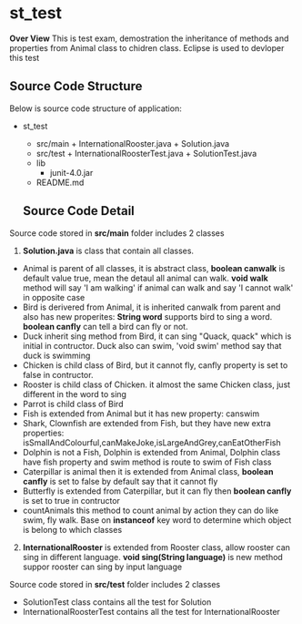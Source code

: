 # st_test
**Over View**
This is test exam, demostration the inheritance of methods and properties from Animal class to chidren class. Eclipse is used to devloper this test

## Source Code Structure

Below is source code structure of application:
+ st_test
	+ src/main
			+ InternationalRooster.java
			+ Solution.java
	+ src/test
			+ InternationalRoosterTest.java
			+ SolutionTest.java
	+ lib    
		+ junit-4.0.jar
	+ README.md
  
  ## Source Code Detail

Source code stored in **src/main** folder includes 2 classes
1. **Solution.java** is class that contain all classes.
  - Animal is parent of all classes, it is abstract class, **boolean canwalk** is default value true, mean the detaul all animal can walk. **void walk** method will say 'I am walking' if animal can walk and say 'I cannot walk' in opposite case
  - Bird is derivered from Animal, it is inherited canwalk from parent and also has new properites: **String word** supports bird to sing a word. **boolean canfly** can tell a bird can fly or not.
  - Duck inherit sing method from Bird, it can sing "Quack, quack" which is initial in contructor. Duck also can swim, 'void swim' method say that duck is swimming
  - Chicken is child class of Bird, but it cannot fly, canfly property is set to false in contructor.
  - Rooster is child class of Chicken. it almost the same Chicken class, just different in the word to sing
  - Parrot is child class of Bird
  - Fish is extended from Animal but it has new property: canswim
  - Shark, Clownfish are extended from Fish, but they have new extra properties: isSmallAndColourful,canMakeJoke,isLargeAndGrey,canEatOtherFish
  - Dolphin is not a Fish, Dolphin is extended from Animal, Dolphin class have fish property and swim method is route to swim of Fish class
  - Caterpillar is animal then it is extended from Animal class, **boolean canfly** is set to false by default say that it cannot fly
  - Butterfly is extended from Caterpillar, but it can fly then **boolean canfly** is set to true in contructor
  - countAnimals this method to count animal by action they can do like swim, fly walk. Base on **instanceof** key word to determine which object is belong to which classes
  
2. **InternationalRooster** is extended from Rooster class, allow rooster can sing in different language. **void sing(String language)** is new method suppor rooster can sing by input language

Source code stored in **src/test** folder includes 2 classes
  - SolutionTest class contains all the test for Solution
  - InternationalRoosterTest contains all the test for InternationalRooster

